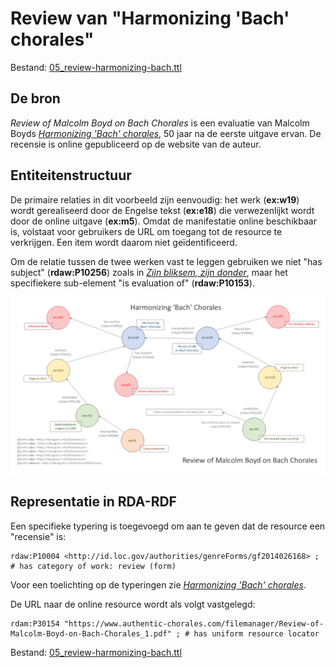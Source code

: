 # Review van "Harmonizing 'Bach' chorales"

Bestand: [05_review-harmonizing-bach.ttl](05_review-harmonizing-bach.ttl)

## De bron

_Review of Malcolm Boyd on Bach Chorales_ is een evaluatie van Malcolm Boyds [_Harmonizing 'Bach' chorales_](02_harmonizing-bach.md), 50 jaar na de eerste uitgave ervan. De recensie is online gepubliceerd op de website van de auteur.

## Entiteitenstructuur

De primaire relaties in dit voorbeeld zijn eenvoudig: het werk (**ex:w19**) wordt gerealiseerd door de Engelse tekst (**ex:e18**) die verwezenlijkt wordt door de online uitgave (**ex:m5**). Omdat de manifestatie online beschikbaar is, volstaat voor gebruikers de URL om toegang tot de resource te verkrijgen. Een item wordt daarom niet geïdentificeerd.

Om de relatie tussen de twee werken vast te leggen gebruiken we niet "has subject" (**rdaw:P10256**) zoals in [_Zijn bliksem, zijn donder_](04_zijn-bliksem-zijn-donder-2.ttl), maar het specifiekere sub-element "is evaluation of" (**rdaw:P10153**).

![Visualisatie Structuur](../../assets/05_review-harmonizing-bach_rda-rdf_visualisatie.png)

## Representatie in RDA-RDF

Een specifieke typering is toegevoegd om aan te geven dat de resource een "recensie" is:

    rdaw:P10004 <http://id.loc.gov/authorities/genreForms/gf2014026168> ; # has category of work: review (form)

Voor een toelichting op de typeringen zie [_Harmonizing 'Bach' chorales_](02_harmonizing-bach.md#representatie-in-rda-rdf).

De URL naar de online resource wordt als volgt vastgelegd:

    rdam:P30154 "https://www.authentic-chorales.com/filemanager/Review-of-Malcolm-Boyd-on-Bach-Chorales_1.pdf" ; # has uniform resource locator

Bestand: [05_review-harmonizing-bach.ttl](05_review-harmonizing-bach.ttl)
